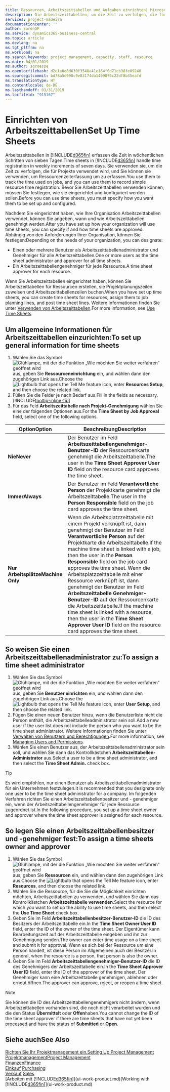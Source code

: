 ```yaml
---
title: Ressourcen, Arbeitszeittabellen und Aufgaben einrichten| Microsoft Docs
description: Die Arbeitszeittabellen, um die Zeit zu verfolgen, die für Projekte verwendet wurde und Ressourcen verwendet wurde und halfen Ihnen mit Projektmanagement, der Stellenbesetzung und der Kapazität
services: project-madeira
documentationcenter: ''
author: SorenGP
ms.service: dynamics365-business-central
ms.topic: article
ms.devlang: na
ms.tgt_pltfrm: na
ms.workload: na
ms.search.keywords: project management, capacity, staff, resource
ms.date: 04/01/2019
ms.author: sgroespe
ms.openlocfilehash: d2efe0d6d630f3548a41e164f0d71cb98fe09240
ms.sourcegitcommit: bd78a5d990c9e83174da1409076c22df8b35eafd
ms.translationtype: HT
ms.contentlocale: de-DE
ms.lasthandoff: 03/31/2019
ms.locfileid: "915167"
---
```

# <a name="set-up-time-sheets"></a><span data-ttu-id="7aa04-103">Einrichten von Arbeitszeittabellen</span><span class="sxs-lookup"><span data-stu-id="7aa04-103">Set Up Time Sheets</span></span>
<span data-ttu-id="7aa04-104">Arbeitszeittabellen in [!INCLUDE[d365fin](includes/d365fin_md.md)] erfassen die Zeit in wöchentlichen Schritten von sieben Tagen.</span><span class="sxs-lookup"><span data-stu-id="7aa04-104">Time sheets in [!INCLUDE[d365fin](includes/d365fin_md.md)] handle time registration in weekly increments of seven days.</span></span> <span data-ttu-id="7aa04-105">Sie verwenden sie, um die Zeit zu verfolgen, die für Projekte verwendet wird, und Sie können sie verwenden, um Ressourcenzeiterfassung um zu erfassen.</span><span class="sxs-lookup"><span data-stu-id="7aa04-105">You use them to track the time used on jobs, and you can use them to record simple resource time registration.</span></span> <span data-ttu-id="7aa04-106">Bevor Sie Arbeitszeittabellen verwenden können, müssen Sie festlegen, wie sie eingerichtet und konfiguriert werden sollen.</span><span class="sxs-lookup"><span data-stu-id="7aa04-106">Before you can use time sheets, you must specify how you want them to be set up and configured.</span></span>

<span data-ttu-id="7aa04-107">Nachdem Sie eingerichtet haben, wie Ihre Organisation Arbeitszeittabellen verwendet, können Sie angeben, wann und wie Arbeitszeittabellen genehmigt werden.</span><span class="sxs-lookup"><span data-stu-id="7aa04-107">After you have set up how your organization will use time sheets, you can specify if and how time sheets are approved.</span></span> <span data-ttu-id="7aa04-108">Abhängig von den Anforderungen Ihrer Organisation, können Sie festlegen:</span><span class="sxs-lookup"><span data-stu-id="7aa04-108">Depending on the needs of your organization, you can designate:</span></span>

* <span data-ttu-id="7aa04-109">Einen oder mehrere Benutzer als Arbeitszeittabellenadministrator und Genehmiger für alle Arbeitszeittabellen.</span><span class="sxs-lookup"><span data-stu-id="7aa04-109">One or more users as the time sheet administrator and approver for all time sheets.</span></span>
* <span data-ttu-id="7aa04-110">Ein Arbeitszeittabellengenehmiger für jede Ressource.</span><span class="sxs-lookup"><span data-stu-id="7aa04-110">A time sheet approver for each resource.</span></span>

<span data-ttu-id="7aa04-111">Wenn Sie Arbeitszeittabellen eingerichtet haben, können Sie Arbeitszeittabellen für Ressourcen erstellen, sie Projektplanungszeilen zuweisen und Arbeitszeittabellenzeilen buchen.</span><span class="sxs-lookup"><span data-stu-id="7aa04-111">When you have set up time sheets, you can create time sheets for resources, assign them to job planning lines, and post time sheet lines.</span></span> <span data-ttu-id="7aa04-112">Weitere Informationen finden Sie unter [Verwenden von Arbeitszeittabellen](projects-how-use-time-sheets.md).</span><span class="sxs-lookup"><span data-stu-id="7aa04-112">For more information, see [Use Time Sheets](projects-how-use-time-sheets.md).</span></span>

## <a name="to-set-up-general-information-for-time-sheets"></a><span data-ttu-id="7aa04-113">Um allgemeine Informationen für Arbeitszeittabellen einzurichten:</span><span class="sxs-lookup"><span data-stu-id="7aa04-113">To set up general information for time sheets</span></span>
1. <span data-ttu-id="7aa04-114">Wählen Sie das Symbol ![Glühlampe, mit der die Funktion „Wie möchten Sie weiter verfahren“ geöffnet wird](media/ui-search/search_small.png "Wie möchten Sie weiter verfahren?") aus, geben Sie **Ressourceneinrichtung** ein, und wählen dann den zugehörigen Link aus.</span><span class="sxs-lookup"><span data-stu-id="7aa04-114">Choose the ![Lightbulb that opens the Tell Me feature](media/ui-search/search_small.png "Tell me what you want to do") icon, enter **Resources Setup**, and then choose the related link.</span></span>  
2. <span data-ttu-id="7aa04-115">Füllen Sie die Felder je nach Bedarf aus.</span><span class="sxs-lookup"><span data-stu-id="7aa04-115">Fill in the fields as necessary.</span></span> [!INCLUDE[tooltip-inline-tip](includes/tooltip-inline-tip_md.md)]
3. <span data-ttu-id="7aa04-116">Für das Feld **Arbeitszeittabelle nach Projekt-Genehmigung** wählen Sie eine der folgenden Optionen aus.</span><span class="sxs-lookup"><span data-stu-id="7aa04-116">For the **Time Sheet by Job Approval** field, select one of the following options.</span></span>

| <span data-ttu-id="7aa04-117">Option</span><span class="sxs-lookup"><span data-stu-id="7aa04-117">Option</span></span> | <span data-ttu-id="7aa04-118">Beschreibung</span><span class="sxs-lookup"><span data-stu-id="7aa04-118">Description</span></span> |
| --- | --- |
| <span data-ttu-id="7aa04-119">**Nie**</span><span class="sxs-lookup"><span data-stu-id="7aa04-119">**Never**</span></span> |<span data-ttu-id="7aa04-120">Der Benutzer im Feld **Arbeitszeittabellengenehmiger-Benutzer-ID** der Ressourcenkarte genehmigt die Arbeitszeittabelle.</span><span class="sxs-lookup"><span data-stu-id="7aa04-120">The user in the **Time Sheet Approver User ID** field on the resource card approves the time sheet.</span></span> |
| <span data-ttu-id="7aa04-121">**Immer**</span><span class="sxs-lookup"><span data-stu-id="7aa04-121">**Always**</span></span> |<span data-ttu-id="7aa04-122">Der Benutzer im Feld **Verantwortliche Person** der Projektkarte genehmigt die Arbeitszeittabelle.</span><span class="sxs-lookup"><span data-stu-id="7aa04-122">The user in the **Person Responsible** field on the job card approves the time sheet.</span></span> |
| <span data-ttu-id="7aa04-123">**Nur Arbeitsplätze**</span><span class="sxs-lookup"><span data-stu-id="7aa04-123">**Machine Only**</span></span> |<span data-ttu-id="7aa04-124">Wenn die Arbeitsplatzzeittabelle mit einem Projekt verknüpft ist, dann genehmigt der Benutzer im Feld **Verantwortliche Person** auf der Projektkarte die Arbeitszeittabelle.</span><span class="sxs-lookup"><span data-stu-id="7aa04-124">If the machine time sheet is linked with a job, then the user in the **Person Responsible** field on the job card approves the time sheet.</span></span> <span data-ttu-id="7aa04-125">Wenn die Arbeitsplatzzeittabelle mit einer Ressource verknüpft ist, dann genehmigt der Benutzer im Feld **Arbeitszeittabelle Genehmiger-Benutzer-ID** auf der Ressourcenkarte die Arbeitszeittabelle.</span><span class="sxs-lookup"><span data-stu-id="7aa04-125">If the machine time sheet is linked with a resource, then the user in the **Time Sheet Approver User ID** field on the resource card approves the time sheet.</span></span> |

## <a name="to-assign-a-time-sheet-administrator"></a><span data-ttu-id="7aa04-126">So weisen Sie einen Arbeitszeittabellenadministrator zu:</span><span class="sxs-lookup"><span data-stu-id="7aa04-126">To assign a time sheet administrator</span></span>
1. <span data-ttu-id="7aa04-127">Wählen Sie das Symbol ![Glühlampe, mit der die Funktion „Wie möchten Sie weiter verfahren“ geöffnet wird](media/ui-search/search_small.png "Wie möchten Sie weiter verfahren?") aus, geben Sie **Benutzer einrichten** ein, und wählen dann den zugehörigen Link aus.</span><span class="sxs-lookup"><span data-stu-id="7aa04-127">Choose the ![Lightbulb that opens the Tell Me feature](media/ui-search/search_small.png "Tell me what you want to do") icon, enter **User Setup**, and then choose the related link.</span></span>  
2. <span data-ttu-id="7aa04-128">Fügen Sie einen neuen Benutzer hinzu, wenn die Benutzerliste nicht die Person enthält, die Arbeitszeittabelleadministrator sein soll.</span><span class="sxs-lookup"><span data-stu-id="7aa04-128">Add a new user if the user list does not include the person who you want to be the time sheet administrator.</span></span> <span data-ttu-id="7aa04-129">Weitere Informationen finden Sie unter [Verwalten von Benutzern und Berechtigungen](ui-how-users-permissions.md).</span><span class="sxs-lookup"><span data-stu-id="7aa04-129">For more information, see [Managing Users and Permissions](ui-how-users-permissions.md).</span></span>
3. <span data-ttu-id="7aa04-130">Wählen Sie einen Benutzer aus, der Arbeitszeittabellenadministrator sein soll, und wählen Sie dann das Kontrollkästchen **Arbeitszeittabellen-Administrator** aus.</span><span class="sxs-lookup"><span data-stu-id="7aa04-130">Select a user to be a time sheet administrator, and then select the **Time Sheet Admin.** check box.</span></span>  

> [!TIP]  
>   <span data-ttu-id="7aa04-131">Es wird empfohlen, nur einen Benutzer als Arbeitszeittabellenadministrator für ein Unternehmen festzulegen.</span><span class="sxs-lookup"><span data-stu-id="7aa04-131">It is recommended that you designate only one user to be the time sheet administrator for a company.</span></span> <span data-ttu-id="7aa04-132">Im folgenden Verfahren richten Sie einen Arbeitszeittabellenbesitzer und - genehmiger ein, wenn der Arbeitszeittabellengenehmiger für jede Ressource zugeordnet ist.</span><span class="sxs-lookup"><span data-stu-id="7aa04-132">In the following procedure, you set up a time sheet owner and approver where the time sheet approver is assigned for each resource.</span></span>  

## <a name="to-assign-a-time-sheets-owner-and-approver"></a><span data-ttu-id="7aa04-133">So legen Sie einen Arbeitszeittabellenbesitzer und -genehmiger fest:</span><span class="sxs-lookup"><span data-stu-id="7aa04-133">To assign a time sheets owner and approver</span></span>
1. <span data-ttu-id="7aa04-134">Wählen Sie das Symbol ![Glühlampe, mit der die Funktion „Wie möchten Sie weiter verfahren“ geöffnet wird](media/ui-search/search_small.png "Wie möchten Sie weiter verfahren?") aus, geben Sie **Ressourcen** ein, und wählen dann den zugehörigen Link aus.</span><span class="sxs-lookup"><span data-stu-id="7aa04-134">Choose the ![Lightbulb that opens the Tell Me feature](media/ui-search/search_small.png "Tell me what you want to do") icon, enter **Resources**, and then choose the related link.</span></span>
2. <span data-ttu-id="7aa04-135">Wählen Sie die Ressource, für die Sie die Möglichkeit einrichten möchten, Arbeitszeittabellen zu verwenden, und wählen Sie dann das Kontrollkästchen **Arbeitszeittabelle verwenden**.</span><span class="sxs-lookup"><span data-stu-id="7aa04-135">Select the resource for which you want to set up the ability to use time sheets, and then select the **Use Time Sheet** check box.</span></span>  
3. <span data-ttu-id="7aa04-136">Geben Sie im Feld **Arbeitszeittabellenbesitzer-Benutzer-ID** die ID des Besitzers der Arbeitszeittabelle ein.</span><span class="sxs-lookup"><span data-stu-id="7aa04-136">In the **Time Sheet Owner User ID** field, enter the ID of the owner of the time sheet.</span></span> <span data-ttu-id="7aa04-137">Der Eigentümer kann Bearbeitungszeit auf der Arbeitszeittabelle eingeben und ihn zur Genehmigung senden.</span><span class="sxs-lookup"><span data-stu-id="7aa04-137">The owner can enter time usage on a time sheet and submit it for approval.</span></span> <span data-ttu-id="7aa04-138">Wenn es sich bei der Ressource um eine Person handelt, ist diese Person im Allgemeinen auch der Besitzer.</span><span class="sxs-lookup"><span data-stu-id="7aa04-138">In general, when the resource is a person, that person is also the owner.</span></span>  
4. <span data-ttu-id="7aa04-139">Geben Sie im Feld **Arbeitszeittabellengenehmiger-Benutzer-ID** die ID des Genehmigers der Arbeitszeittabelle ein.</span><span class="sxs-lookup"><span data-stu-id="7aa04-139">In the **Time Sheet Approver User ID** field, enter the ID of the approver of the time sheet.</span></span> <span data-ttu-id="7aa04-140">Der Genehmiger kann eine Arbeitszeittabelle genehmigen, ablehnen oder erneut öffnen.</span><span class="sxs-lookup"><span data-stu-id="7aa04-140">The approver can approve, reject, or reopen a time sheet.</span></span>  

> [!NOTE]  
>   <span data-ttu-id="7aa04-141">Sie können die ID des Arbeitszeittabellengenehmigers nicht ändern, wenn Arbeitszeittabellen vorhanden sind, die noch nicht verarbeitet wurden und die den Status **Übermittelt** oder **Offen**haben.</span><span class="sxs-lookup"><span data-stu-id="7aa04-141">You cannot change the ID of the time sheet approver if there are time sheets that have not yet been processed and have the status of **Submitted** or **Open**.</span></span>

## <a name="see-also"></a><span data-ttu-id="7aa04-142">Siehe auch</span><span class="sxs-lookup"><span data-stu-id="7aa04-142">See Also</span></span>
[<span data-ttu-id="7aa04-143">Richten Sie Ihr Projektmanagement ein.</span><span class="sxs-lookup"><span data-stu-id="7aa04-143">Setting Up Project Management</span></span>](projects-setup-projects.md)  
[<span data-ttu-id="7aa04-144">Projektmanagement</span><span class="sxs-lookup"><span data-stu-id="7aa04-144">Project Management</span></span>](projects-manage-projects.md)  
[<span data-ttu-id="7aa04-145">Finanzen</span><span class="sxs-lookup"><span data-stu-id="7aa04-145">Finance</span></span>](finance.md)  
<span data-ttu-id="7aa04-146">[Einkauf](purchasing-manage-purchasing.md)       </span><span class="sxs-lookup"><span data-stu-id="7aa04-146">[Purchasing](purchasing-manage-purchasing.md)       </span></span>  
<span data-ttu-id="7aa04-147">[Verkauf](sales-manage-sales.md)    </span><span class="sxs-lookup"><span data-stu-id="7aa04-147">[Sales](sales-manage-sales.md)    </span></span>  
<span data-ttu-id="7aa04-148">[Arbeiten mit [!INCLUDE[d365fin](includes/d365fin_md.md)]](ui-work-product.md)</span><span class="sxs-lookup"><span data-stu-id="7aa04-148">[Working with [!INCLUDE[d365fin](includes/d365fin_md.md)]](ui-work-product.md)</span></span>  
